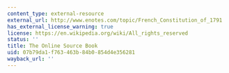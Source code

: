 ```yaml
---
content_type: external-resource
external_url: http://www.enotes.com/topic/French_Constitution_of_1791
has_external_license_warning: true
license: https://en.wikipedia.org/wiki/All_rights_reserved
status: ''
title: The Online Source Book
uid: 07b79da1-f763-463b-84b0-854d4e356281
wayback_url: ''
---
```

